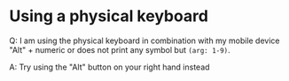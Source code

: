 # Using a physical keyboard

Q: I am using the physical keyboard in combination with my mobile device "Alt" + numeric or does not print any symbol but `(arg: 1-9)`.

A: Try using the "Alt" button on your right hand instead
